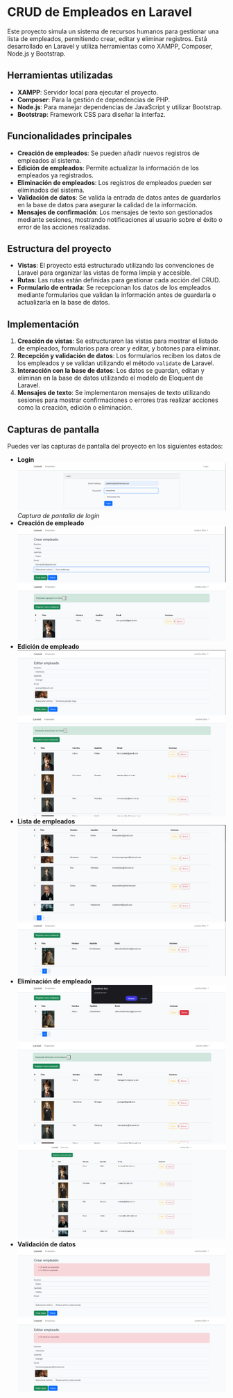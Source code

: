 # CRUD de Empleados en Laravel

Este proyecto simula un sistema de recursos humanos para gestionar una lista de empleados, permitiendo crear, editar y eliminar registros. Está desarrollado en Laravel y utiliza herramientas como XAMPP, Composer, Node.js y Bootstrap.

## Herramientas utilizadas

- **XAMPP**: Servidor local para ejecutar el proyecto.
- **Composer**: Para la gestión de dependencias de PHP.
- **Node.js**: Para manejar dependencias de JavaScript y utilizar Bootstrap.
- **Bootstrap**: Framework CSS para diseñar la interfaz.

## Funcionalidades principales

- **Creación de empleados**: Se pueden añadir nuevos registros de empleados al sistema.
- **Edición de empleados**: Permite actualizar la información de los empleados ya registrados.
- **Eliminación de empleados**: Los registros de empleados pueden ser eliminados del sistema.
- **Validación de datos**: Se valida la entrada de datos antes de guardarlos en la base de datos para asegurar la calidad de la información.
- **Mensajes de confirmación**: Los mensajes de texto son gestionados mediante sesiones, mostrando notificaciones al usuario sobre el éxito o error de las acciones realizadas.

## Estructura del proyecto

- **Vistas**: El proyecto está estructurado utilizando las convenciones de Laravel para organizar las vistas de forma limpia y accesible.
- **Rutas**: Las rutas están definidas para gestionar cada acción del CRUD.
- **Formulario de entrada**: Se recepcionan los datos de los empleados mediante formularios que validan la información antes de guardarla o actualizarla en la base de datos.

## Implementación

1. **Creación de vistas**: Se estructuraron las vistas para mostrar el listado de empleados, formularios para crear y editar, y botones para eliminar.
2. **Recepción y validación de datos**: Los formularios reciben los datos de los empleados y se validan utilizando el método `validate` de Laravel.
3. **Interacción con la base de datos**: Los datos se guardan, editan y eliminan en la base de datos utilizando el modelo de Eloquent de Laravel.
4. **Mensajes de texto**: Se implementaron mensajes de texto utilizando sesiones para mostrar confirmaciones o errores tras realizar acciones como la creación, edición o eliminación.

## Capturas de pantalla

Puedes ver las capturas de pantalla del proyecto en los siguientes estados:
- **Login**
![Captura de pantalla de login](images/login.png)
*Captura de pantalla de login*
- **Creación de empleado**
![Captura de pantalla de la creación de empleado](images/creacion.png)
![Captura de pantalla del mensaje exitoso sobre la creación de empleado](images/mensaje-creacion.png)
- **Edición de empleado**
![Captura de pantalla de la edición de empleado, cambiando el email y la foto](images/edicion-empleado.png)
![Captura de pantalla del mensaje exitoso sobre la edición de empleado](images/mensaje-edicion.png)
- **Lista de empleados**
![Captura de pantalla de la lista de empleados con paginación](images/paginacion-empleados.png)
![Captura de pantalla de la lista de empleados con paginación](images/paginacion-empleados2.png)
- **Eliminación de empleado**
![Captura de pantalla de la consulta para eliminar empleado](images/eliminacion.png)
![Captura de pantalla del mensaje exitoso sobre la eliminación de empleado](images/mensaje-eliminacion.png)
![Captura de pantalla de la lista de empleados actualizada después de la eliminación](images/lista-eliminacion.png)
- **Validación de datos**
![Captura de pantalla de la validación de datos durante la creación de empleado](images/validacion-creacion.png)
![Captura de pantalla de la validación de datos durante la edición de empleado](images/validacion-edicion.png)